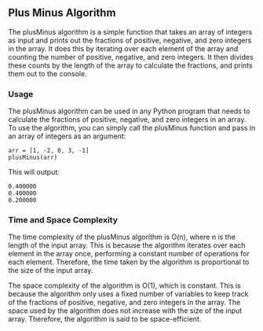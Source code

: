 ## Plus Minus Algorithm
The plusMinus algorithm is a simple function that takes an array of integers as input and prints out the fractions of positive, negative, and zero integers in the array. It does this by iterating over each element of the array and counting the number of positive, negative, and zero integers. It then divides these counts by the length of the array to calculate the fractions, and prints them out to the console.

### Usage
The plusMinus algorithm can be used in any Python program that needs to calculate the fractions of positive, negative, and zero integers in an array. To use the algorithm, you can simply call the plusMinus function and pass in an array of integers as an argument:

```
arr = [1, -2, 0, 3, -1]
plusMinus(arr)
```

This will output:
```
0.400000
0.400000
0.200000
```

### Time and Space Complexity
The time complexity of the plusMinus algorithm is O(n), where n is the length of the input array. This is because the algorithm iterates over each element in the array once, performing a constant number of operations for each element. Therefore, the time taken by the algorithm is proportional to the size of the input array.

The space complexity of the algorithm is O(1), which is constant. This is because the algorithm only uses a fixed number of variables to keep track of the fractions of positive, negative, and zero integers in the array. The space used by the algorithm does not increase with the size of the input array. Therefore, the algorithm is said to be space-efficient.

